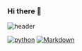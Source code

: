 ### Hi there 👋

<!--
**sodamjeong/sodamjeong** is a ✨ _special_ ✨ repository because its `README.md` (this file) appears on your GitHub profile.

Here are some ideas to get you started:

- 🔭 I’m currently working on ...
- 🌱 I’m currently learning ...
- 👯 I’m looking to collaborate on ...
- 🤔 I’m looking for help with ...
- 💬 Ask me about ...
- 📫 How to reach me: ...
- 😄 Pronouns: ...
- ⚡ Fun fact: ...
-->
![header](https://capsule-render.vercel.app/api?type=soft&customColorList=0,2,2,5,30&height=150&section=header&text=✨DAMI'S%20CODEWORLD✨&fontSize=55&animation=twinkling&fontColor=4C4C4C)

[![python](https://img.shields.io/badge/Python-3776AB?style=flat-square&logo=Python&logoColor=black)](github.com/sodamjeong/TIL)
[![Markdown](https://img.shields.io/badge/Markdown-000000?style=flat-square&logo=Markdown&logoColor=White)](github.com/sodamjeong/TIL)
